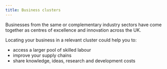 ```yaml
---
title: Business clusters
---
```

Businesses from the same or complementary industry sectors have come together as centres of excellence and innovation across the UK. 

Locating your business in a relevant cluster could help you to:

- access a larger pool of skilled labour
- improve your supply chains
- share knowledge, ideas, research and development costs

